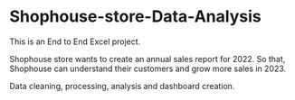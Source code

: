 # Shophouse-store-Data-Analysis
This is an End to End Excel project.

Shophouse store wants to create an annual sales report for 2022. So that, Shophouse can understand their customers and grow more sales in 2023.

Data cleaning, processing, analysis and dashboard creation.
